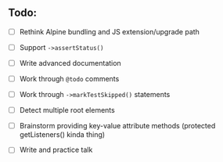 
## Todo:
- [ ] Rethink Alpine bundling and JS extension/upgrade path
- [ ] Support `->assertStatus()`
- [ ] Write advanced documentation
- [ ] Work through `@todo` comments
- [ ] Work through `->markTestSkipped()` statements
- [ ] Detect multiple root elements
- [ ] Brainstorm providing key-value attribute methods (protected getListeners() kinda thing)
- [ ] Write and practice talk

